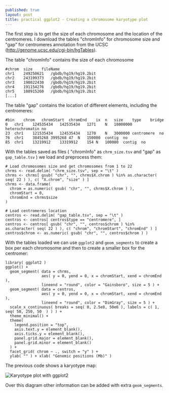 ```yaml
---
published: true
layout: post
title: practical ggplot2 - Creating a chromosome karyotype plot
---
```


The first step is to get the size of each chromosome and the location of the centromeres. I download the tables "chromInfo" for chromosome size and "gap" for centromeres annotation from the UCSC (http://genome.ucsc.edu/cgi-bin/hgTables).

The table "chromInfo" contains the size of each chromosome

    #chrom	size	fileName
    chr1	249250621	/gbdb/hg19/hg19.2bit
    chr2	243199373	/gbdb/hg19/hg19.2bit
    chr3	198022430	/gbdb/hg19/hg19.2bit
    chr4	191154276	/gbdb/hg19/hg19.2bit
    chr5	180915260	/gbdb/hg19/hg19.2bit
    [...]

The table "gap" contains the location of different elements, including the centromeres:

	#bin	chrom	chromStart	chromEnd	ix	n	size	type	bridge
	0	chr1	124535434	142535434	1271	N	18000000	heterochromatin	no
	23	chr1	121535434	124535434	1270	N	3000000	centromere	no
	76	chr1	3845268	3995268	47	N	150000	contig	no
	85	chr1	13219912	13319912	154	N	100000	contig	no

With the tables saved as files ( "chromInfo" as `chrm_size.tsv` and "gap" as `gap_table.tsv` ) we load and preprocess them:

	# Load chromosomes size and get chromosomes from 1 to 22
	chrms <- read.delim( "chrm_size.tsv", sep = "\t" )
	chrms <- chrms[ gsub( "chr", "", chrms$X.chrom ) %in% as.character( seq( 22 ) ), c( "X.chrom", "size" ) ]
	chrms <- data.frame(
	  chrom = as.numeric( gsub( "chr", "", chrms$X.chrom ) ),
	  chromStart = 0,
	  chromEnd = chrms$size
	)

	# Load centromeres location
	centros <- read.delim( "gap_table.tsv", sep = "\t" )
	centros <- centros[ centros$type == "centromere", ]
	centros <- centros[ gsub( "chr", "", centros$chrom ) %in% as.character( seq( 22 ) ), c( "chrom", "chromStart", "chromEnd" ) ]
	centros$chrom <- as.numeric( gsub( "chr", "", centros$chrom ) )

With the tables loaded we can use `ggplot2` and `geom_segments` to create a box per each chromosome and then to create a smaller box for the centromer:

	library( ggplot2 )
	ggplot() +
	  geom_segment( data = chrms,
	                aes( y = 0, yend = 0, x = chromStart, xend = chromEnd ),
	                lineend = "round", color = "Gainsboro", size = 5 ) +
	  geom_segment( data = centros, 
	                aes( y = 0, yend = 0, x = chromStart, xend = chromEnd ),
	                lineend = "round", color = "DimGray", size = 5 ) +
	  scale_x_continuous( breaks = seq( 0, 2.5e8, 50e6 ), labels = c( 1, seq( 50, 250, 50  ) ) ) +
	  theme_minimal() +
	  theme(
	    legend.position = "top",
	    axis.text.y = element_blank(),
	    axis.ticks.y = element_blank(),
	    panel.grid.major = element_blank(), 
	    panel.grid.minor = element_blank()
	  ) + 
	  facet_grid( chrom ~ ., switch = "y" ) +
	  ylab( "" ) + xlab( "Genomic positions (Mb)" )

The previous code shows a karyotype map:

![Karyotype plot with ggplot2]({{baseurl}}/assets/ggplot2_karyotype.png)

Over this diagram other information can be added with extra `geom_segments`.
